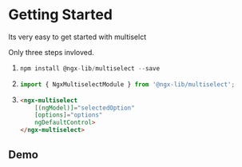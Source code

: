 # Getting Started

Its very easy to get started with multiselct

Only three steps invloved.

1.  ```js
    npm install @ngx-lib/multiselect --save
    ```

2.  ```js
    import { NgxMultiselectModule } from '@ngx-lib/multiselect';
    ```

3.  ```html
    <ngx-multiselect 
        [(ngModel)]="selectedOption" 
        [options]="options" 
        ngDefaultControl>
    </ngx-multiselect>
    ```

## Demo

<ms-single-select></ms-single-select>
